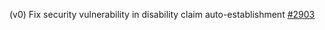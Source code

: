 (v0) Fix security vulnerability in disability claim auto-establishment [#2903](https://github.com/department-of-veterans-affairs/vets-api/pull/2903)
